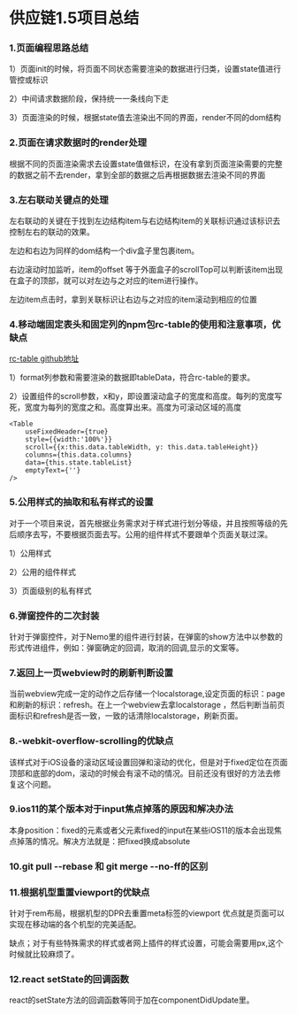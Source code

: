 # 供应链1.5项目总结

### 1.页面编程思路总结

1）页面init的时候，将页面不同状态需要渲染的数据进行归类，设置state值进行管控或标识

2）中间请求数据阶段，保持统一一条线向下走

3）页面渲染的时候，根据state值去渲染出不同的界面，render不同的dom结构
	
### 	2.页面在请求数据时的render处理

根据不同的页面渲染需求去设置state值做标识，在没有拿到页面渲染需要的完整的数据之前不去render，拿到全部的数据之后再根据数据去渲染不同的界面

### 3.左右联动关键点的处理

左右联动的关键在于找到左边结构item与右边结构item的关联标识通过该标识去控制左右的联动的效果。

左边和右边为同样的dom结构一个div盒子里包裹item。

右边滚动时加监听，item的offset 等于外面盒子的scrollTop可以判断该item出现在盒子的顶部，就可以对左边与之对应的item进行操作。

左边item点击时，拿到关联标识让右边与之对应的item滚动到相应的位置


### 4.移动端固定表头和固定列的npm包rc-table的使用和注意事项，优缺点

[rc-table github地址](https://github.com/react-component/table)

1）format列参数和需要渲染的数据即tableData，符合rc-table的要求。

2）设置组件的scroll参数，x和y，即设置滚动盒子的宽度和高度。每列的宽度写死，宽度为每列的宽度之和。高度算出来。高度为可滚动区域的高度

```
<Table 
    useFixedHeader={true}
    style={{width:'100%'}}
    scroll={{x:this.data.tableWidth, y: this.data.tableHeight}} 
    columns={this.data.columns}  
    data={this.state.tableList} 
    emptyText={''}
/>

```





### 5.公用样式的抽取和私有样式的设置

对于一个项目来说，首先根据业务需求对于样式进行划分等级，并且按照等级的先后顺序去写，不要根据页面去写。公用的组件样式不要跟单个页面关联过深。

1）公用样式

2）公用的组件样式

3）页面级别的私有样式


### 6.弹窗控件的二次封装

针对于弹窗控件，对于Nemo里的组件进行封装，在弹窗的show方法中以参数的形式传进组件，例如：弹窗确定的回调，取消的回调,显示的文案等。
### 7.返回上一页webview时的刷新判断设置

当前webview完成一定的动作之后存储一个localstorage,设定页面的标识：page和刷新的标识：refresh。在上一个webview去拿localstorage ，然后判断当前页面标识和refresh是否一致，一致的话清除localstorage，刷新页面。
### 8.-webkit-overflow-scrolling的优缺点

该样式对于iOS设备的滚动区域设置回弹和滚动的优化，但是对于fixed定位在页面顶部和底部的dom，滚动的时候会有滚不动的情况。目前还没有很好的方法去修复这个问题。

### 9.ios11的某个版本对于input焦点掉落的原因和解决办法

本身position：fixed的元素或者父元素fixed的input在某些iOS11的版本会出现焦点掉落的情况。解决方法就是：把fixed换成absolute

### 10.git pull --rebase  和  git merge --no-ff的区别

### 11.根据机型重置viewport的优缺点
针对于rem布局，根据机型的DPR去重置meta标签的viewport
优点就是页面可以实现在移动端的各个机型的完美适配。

缺点；对于有些特殊需求的样式或者网上插件的样式设置，可能会需要用px,这个时候就比较麻烦了。

### 12.react setState的回调函数

react的setState方法的回调函数等同于加在componentDidUpdate里。



	